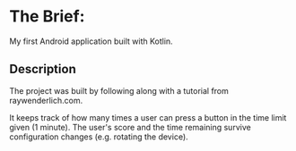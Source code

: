 # The Brief:

My first Android application built with Kotlin. 

## Description

The project was built by following along with a tutorial from raywenderlich.com.

It keeps track of how many times a user can press a button in the time limit given (1 minute). The user's score and the time remaining survive configuration changes (e.g. rotating the device).

